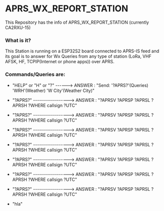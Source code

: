 # APRS_WX_REPORT_STATION

This Repository has the info of APRS_WX_REPORT_STATION (currently CA2RXU-15)

### What is it?
This Station is running on a ESP32S2 board connected to APRS-IS feed and its goal is to answer for Wx Queries from any type of station (LoRa, VHF AFSK, HF, TCPIP(Internet or phone apps)) over APRS.


### Commands/Queries are:

- "HELP" or "H" or "?" ------> ANSWER : "Send: '?APRS?'(Queries) 'WRH'(Weather) 'W City'(Weather City)"
  
- "?APRS?" ------------------> ANSWER : "?APRSV ?APRSP ?APRSL ?APRSH ?WHERE callsign ?UTC"
  
- "?APRS?" ------------------> ANSWER : "?APRSV ?APRSP ?APRSL ?APRSH ?WHERE callsign ?UTC"
  
- "?APRS?" ------------------> ANSWER : "?APRSV ?APRSP ?APRSL ?APRSH ?WHERE callsign ?UTC"
  
- "?APRS?" ------------------> ANSWER : "?APRSV ?APRSP ?APRSL ?APRSH ?WHERE callsign ?UTC"
  
- "?APRS?" ------------------> ANSWER : "?APRSV ?APRSP ?APRSL ?APRSH ?WHERE callsign ?UTC"
  
- "?APRS?" ------------------> ANSWER : "?APRSV ?APRSP ?APRSL ?APRSH ?WHERE callsign ?UTC"
  
- "?APRS?" ------------------> ANSWER : "?APRSV ?APRSP ?APRSL ?APRSH ?WHERE callsign ?UTC"

- "hla"
